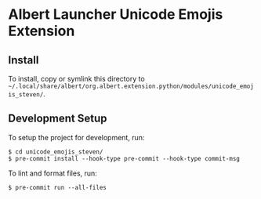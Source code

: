 # Albert Launcher Unicode Emojis Extension
## Install
To install, copy or symlink this directory to `~/.local/share/albert/org.albert.extension.python/modules/unicode_emojis_steven/`.

## Development Setup
To setup the project for development, run:

    $ cd unicode_emojis_steven/
    $ pre-commit install --hook-type pre-commit --hook-type commit-msg

To lint and format files, run:

    $ pre-commit run --all-files
